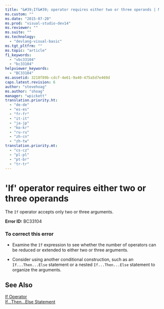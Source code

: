 ```yaml
---
title: "&#39;If&#39; operator requires either two or three operands | Microsoft Docs"
ms.custom: ""
ms.date: "2015-07-20"
ms.prod: "visual-studio-dev14"
ms.reviewer: ""
ms.suite: ""
ms.technology: 
  - "devlang-visual-basic"
ms.tgt_pltfrm: ""
ms.topic: "article"
f1_keywords: 
  - "vbc33104"
  - "bc33104"
helpviewer_keywords: 
  - "BC33104"
ms.assetid: 3218f89b-cdcf-4e61-9a40-475a5d7e469d
caps.latest.revision: 6
author: "stevehoag"
ms.author: "shoag"
manager: "wpickett"
translation.priority.ht: 
  - "de-de"
  - "es-es"
  - "fr-fr"
  - "it-it"
  - "ja-jp"
  - "ko-kr"
  - "ru-ru"
  - "zh-cn"
  - "zh-tw"
translation.priority.mt: 
  - "cs-cz"
  - "pl-pl"
  - "pt-br"
  - "tr-tr"
---
```

# &#39;If&#39; operator requires either two or three operands
The `If` operator accepts only two or three arguments.  
  
 **Error ID:** BC33104  
  
### To correct this error  
  
-   Examine the `If` expression to see whether the number of operators can be reduced or extended to either two or three arguments.  
  
-   Consider using another conditional construction, such as an `If...Then...Else` statement or a nested `If...Then...Else` statement to organize the arguments.  
  
## See Also  
 [If Operator](../../visual-basic/language-reference/operators/if-operator.md)   
 [If...Then...Else Statement](../../visual-basic/language-reference/statements/if-then-else-statement.md)